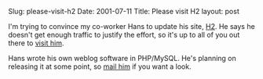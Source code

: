 Slug: please-visit-h2
Date: 2001-07-11
Title: Please visit H2
layout: post

I&#39;m trying to convince my co-worker Hans to update his site, <a href="http://www.codefoo.org/~hans/">H2</a>. He says he doesn&#39;t get enough traffic to justify the effort, so it&#39;s up to all of you out there to <a href="http://www.codefoo.org/~hans/">visit him</a>.<p>

Hans wrote his own weblog software in PHP/MySQL. He&#39;s planning on releasing it at some point, so <a href="mailto:hrhabe@yahoo.com">mail him</a> if you want a look.</p>
